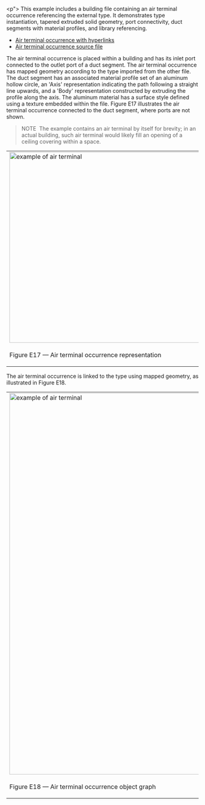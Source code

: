 ﻿<p">
This example includes a building file containing an air terminal occurrence referencing the external type. It demonstrates type instantiation, tapered extruded solid geometry, port connectivity, duct segments with material profiles, and library referencing.

<ul>
  <li>
    <a class="listing-link" href="ifc/building_service_element_air-terminal.ifc.htm" target="info">Air terminal occurrence with hyperlinks</a>
  </li>
  <li>
    <a class="listing-link" href="ifc/building_service_element_air-terminal.ifc" target="info">Air terminal occurrence source file</a>
  </li>
</ul>
<p>
  The air terminal occurrence is placed within a building and has its inlet port connected to the outlet port of
  a duct segment. The air terminal occurrence has mapped geometry according to the type imported from the other
  file. The duct segment has an associated material profile set of an aluminum hollow circle, an 'Axis'
  representation indicating the path following a straight line upwards, and a 'Body' representation constructed
  by extruding the profile along the axis. The aluminum material has a surface style defined using a texture
  embedded within the file. Figure E17 illustrates the air terminal occurrence connected to the duct segment, where ports are not shown.
</p>
<blockquote class="note">
  NOTE&nbsp; The example contains an air terminal by itself for brevity; in an actual building, such air terminal would
  likely fill an opening of a ceiling covering within a space.
</blockquote>
<table summary="example of air terminal">
  <tr>
    <td>
      <img alt="example of air terminal" src="fig/building_service_element_air-terminal-1.png" width="500">
    </td>
  </tr>
  <tr>
    <td>
      <p class="figure">Figure E17 &mdash; Air terminal occurrence representation</p>
    </td>
  </tr>
</table>
<p>
The air terminal occurrence is linked to the type using mapped geometry, as illustrated in Figure E18.
</p>
<table summary="example of air terminal">
  <tr>
    <td>
      <img alt="example of air terminal" src="fig/building_service_element_air-terminal-2.png" width="1000">
    </td>
  </tr>
  <tr>
    <td>
      <p class="figure">Figure E18 &mdash; Air terminal occurrence object graph</p>
    </td>
  </tr>
</table></p">
